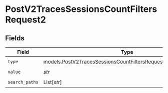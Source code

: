 # PostV2TracesSessionsCountFiltersRequest2


## Fields

| Field                                                                                                                                  | Type                                                                                                                                   | Required                                                                                                                               | Description                                                                                                                            |
| -------------------------------------------------------------------------------------------------------------------------------------- | -------------------------------------------------------------------------------------------------------------------------------------- | -------------------------------------------------------------------------------------------------------------------------------------- | -------------------------------------------------------------------------------------------------------------------------------------- |
| `type`                                                                                                                                 | [models.PostV2TracesSessionsCountFiltersRequestRequestBody2Type](../models/postv2tracessessionscountfiltersrequestrequestbody2type.md) | :heavy_check_mark:                                                                                                                     | N/A                                                                                                                                    |
| `value`                                                                                                                                | *str*                                                                                                                                  | :heavy_check_mark:                                                                                                                     | N/A                                                                                                                                    |
| `search_paths`                                                                                                                         | List[*str*]                                                                                                                            | :heavy_check_mark:                                                                                                                     | N/A                                                                                                                                    |